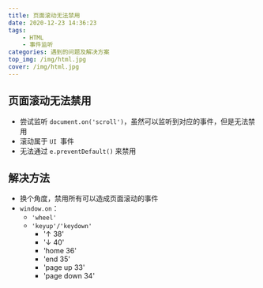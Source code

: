 ```yaml
---
title: 页面滚动无法禁用
date: 2020-12-23 14:36:23
tags:
	- HTML
	- 事件监听
categories: 遇到的问题及解决方案
top_img: /img/html.jpg
cover: /img/html.jpg
---
```


## 页面滚动无法禁用

- 尝试监听 `document.on('scroll')`，虽然可以监听到对应的事件，但是无法禁用
- 滚动属于 `UI `事件
- 无法通过 `e.preventDefault()` 来禁用

## 解决方法

- 换个角度，禁用所有可以造成页面滚动的事件
- `window.on`：
  - `'wheel'`
  - `'keyup'/'keydown'`
    - '↑ 38'
    - '↓ 40'
    - 'home 36'
    - 'end 35'
    - 'page up 33'
    - 'page down 34'